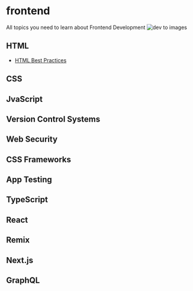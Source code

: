 # frontend
All topics you need to learn about Frontend Development
![dev to images](https://user-images.githubusercontent.com/47534248/236635697-cd9e5b8e-05cd-4746-b94c-6aa9c639d1e6.jpg)


## HTML
- [HTML Best Practices](html-best-practices.md)



## CSS 

## JvaScript

## Version Control Systems

## Web Security

## CSS Frameworks

## App Testing

## TypeScript

## React

## Remix 

## Next.js

## GraphQL
